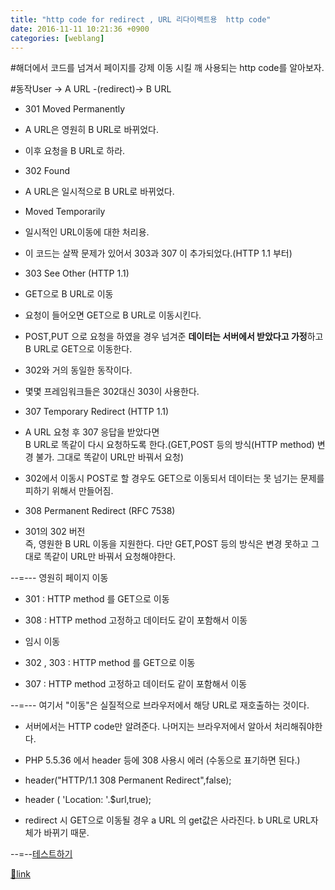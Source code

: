 ```yaml
---
title: "http code for redirect , URL 리다이렉트용  http code"
date: 2016-11-11 10:21:36 +0900
categories: [weblang]
---
```


#해더에서 코드를 넘겨서 페이지를 강제 이동 시킬 깨 사용되는 http code를 알아보자.

  
#동작User -&gt; A URL -(redirect)-&gt; B URL  
- 301 Moved Permanently
- A URL은 영원히 B URL로 바뀌었다.
- 이후 요청을 B URL로 하라.

- 302 Found
- A URL은 일시적으로 B URL로 바뀌었다.
- Moved Temporarily
- 일시적인 URL이동에 대한 처리용.
- 이 코드는 살짝 문제가 있어서 303과 307 이 추가되었다.(HTTP 1.1 부터)

- 303 See Other (HTTP 1.1)
- GET으로 B URL로 이동
- 요청이 들어오면 GET으로 B URL로 이동시킨다.
- POST,PUT 으로 요청을 하였을 경우 넘겨준 **데이터는 서버에서 받았다고 가정**하고 B URL로 GET으로 이동한다.

- 302와 거의 동일한 동작이다.
- 몇몇 프레임워크들은 302대신 303이 사용한다.

- 307 Temporary Redirect (HTTP 1.1)
- A URL 요청 후 307 응답을 받았다면  
B URL로 똑같이 다시 요청하도록 한다.(GET,POST 등의 방식(HTTP method) 변경 불가. 그대로 똑같이 URL만 바꿔서 요청)
- 302에서 이동시 POST로 할 경우도 GET으로 이동되서 데이터는 못 넘기는 문제를 피하기 위해서 만들어짐.

- 308 Permanent Redirect (RFC 7538)
- 301의 302 버전  
즉, 영원한 B URL 이동을 지원한다. 다만 GET,POST 등의 방식은 변경 못하고 그대로 똑같이 URL만 바꿔서 요청해야한다.


--=--- 영원히 페이지 이동
- 301 : HTTP method 를 GET으로 이동
- 308 : HTTP method 고정하고 데이터도 같이 포함해서 이동

- 임시 이동
- 302 , 303 : HTTP method 를 GET으로 이동
- 307 : HTTP method 고정하고 데이터도 같이 포함해서 이동


--=--- 여기서 "이동"은 실질적으로 브라우저에서 해당 URL로 재호출하는 것이다.
- 서버에서는 HTTP code만 알려준다. 나머지는 브라우저에서 알아서 처리해줘야한다.

- PHP 5.5.36 에서 header 등에 308 사용시 에러 (수동으로 표기하면 된다.)
- header("HTTP/1.1 308 Permanent Redirect",false);
- header ( 'Location: '.$url,true);

- redirect 시 GET으로 이동될 경우 a URL 의 get값은 사라진다. b URL로 URL자체가 바뀌기 때문.

--=--[테스트하기](/web_work/doc/http_redirect_code/http_redirect_code.php "테스트하기")


[🔗link](http://www.mins01.com/mh/tech/read/1043)